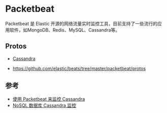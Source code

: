 # Packetbeat

Packetbeat 是 Elastic 开源的网络流量实时监控工具，目前支持了一些流行的应用软件，如MongoDB、Redis、MySQL、Cassandra等。

## Protos

* [Cassandra](https://github.com/elastic/beats/tree/master/packetbeat/protos/cassandra)

* <https://github.com/elastic/beats/tree/master/packetbeat/protos>

## 参考

* [使用 Packetbeat 来监控 Cassandra](https://www.elastic.co/cn/blog/monitor-cassandra-by-packetbeat)
* [NoSQL 数据库 Cassandra 监控](https://www.jerrylou.me/nosql/cassandra-monitor-20171206.html)
